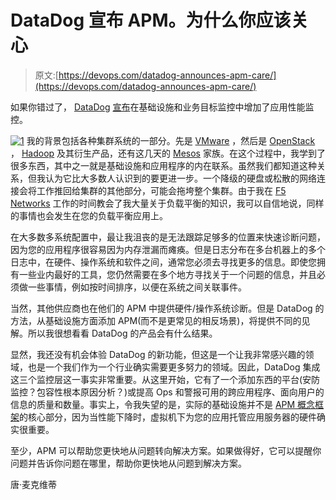 # DataDog 宣布 APM。为什么你应该关心

> 原文:[https://devops.com/datadog-announces-apm-care/](https://devops.com/datadog-announces-apm-care/)

如果你错过了， [DataDog](https://www.datadoghq.com/) [宣布](https://www.datadoghq.com/blog/announcing-apm/)在基础设施和业务目标监控中增加了应用性能监控。

[![1](../Images/bde72b4f4fe1f68eb87ecf6631e0f4e8.png "1")](https://devops.com/wp-content/uploads/2017/02/1.png) 我的背景包括各种集群系统的一部分。先是 [VMware](https://www.vmware.com/) ，然后是 [OpenStack](https://www.openstack.org) ， [Hadoop](https://hadoop.apache.org/) 及其衍生产品，还有这几天的 [Mesos](https://mesos.apache.org/) 家族。在这个过程中，我学到了很多东西，其中之一就是基础设施和应用程序的内在联系。虽然我们都知道这种关系，但我认为它比大多数人认识到的要更进一步。一个降级的硬盘或松散的网络连接会将工作推回给集群的其他部分，可能会拖垮整个集群。由于我在 [F5 Networks](https://www.f5.com) 工作的时间教会了我大量关于负载平衡的知识，我可以自信地说，同样的事情也会发生在您的负载平衡应用上。

在大多数多系统配置中，最让我沮丧的是无法跟踪足够多的位置来快速诊断问题，因为您的应用程序很容易因为内存泄漏而瘫痪。但是日志分布在多台机器上的多个日志中，在硬件、操作系统和软件之间，通常您必须去寻找更多的信息。即使您拥有一些业内最好的工具，您仍然需要在多个地方寻找关于一个问题的信息，并且必须做一些事情，例如按时间排序，以便在系统之间关联事件。

当然，其他供应商也在他们的 APM 中提供硬件/操作系统诊断。但是 DataDog 的方法，从基础设施方面添加 APM(而不是更常见的相反场景)，将提供不同的见解。所以我很想看看 DataDog 的产品会有什么结果。

显然，我还没有机会体验 DataDog 的新功能，但这是一个让我非常感兴趣的领域，也是一个我们作为一个行业确实需要更多努力的领域。因此，DataDog 集成这三个监控层这一事实非常重要。从这里开始，它有了一个添加东西的平台(安防监控？包容性根本原因分析？)或提高 Ops 和警报可用的跨应用程序、面向用户的信息的质量和数量。事实上，令我失望的是，实际的基础设施并不是 [APM 概念框架](http://www.apmdigest.com/gartners-5-dimensions-of-apm)的核心部分，因为当性能下降时，虚拟机下为您的应用托管应用服务器的硬件确实很重要。

至少，APM 可以帮助您更快地从问题转向解决方案。如果做得好，它可以提醒你问题并告诉你问题在哪里，帮助你更快地从问题到解决方案。

唐·麦克维蒂
